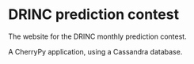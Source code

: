 DRINC prediction contest
========================

The website for the DRINC monthly prediction contest.

A CherryPy application, using a Cassandra database.
